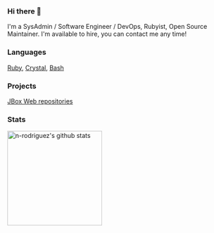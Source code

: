 ### Hi there 👋

I'm a SysAdmin / Software Engineer / DevOps, Rubyist, Open Source Maintainer. I'm available to hire, you can contact me any time!

### Languages

[Ruby], [Crystal], [Bash]

### Projects

[JBox Web repositories]

### Stats

<div>
  <img align="center" height="215em" alt="n-rodriguez's github stats" src="https://github-readme-stats.vercel.app/api?username=n-rodriguez&theme=chartreuse-dark&show_icons=true" />
</div>

[Ruby]: https://www.ruby-lang.org
[Crystal]: https://crystal-lang.org/
[Bash]: https://mywiki.wooledge.org/BashGuide
[JBox Web repositories]: https://github.com/orgs/jbox-web/repositories
